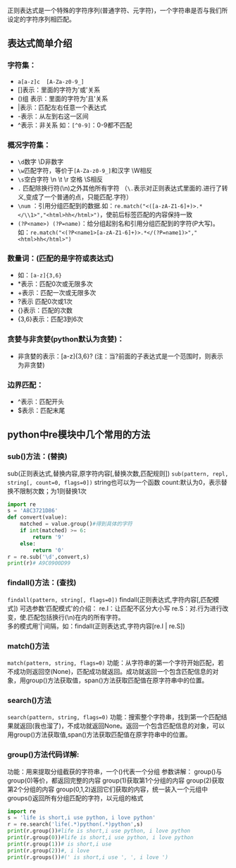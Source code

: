 正则表达式是一个特殊的字符序列(普通字符、元字符)，一个字符串是否与我们所设定的字符序列相匹配。

## 表达式简单介绍

### 字符集：
+ `a[a-z]c  [A-Za-z0-9_]`
+  []表示：里面的字符为'或'关系
+ ()组 表示：里面的字符为'且'关系
+ |表示：匹配左右任意一个表达式
+ -表示：从左到右这一区间
+ ^表示：非关系 如：`[^0-9]`：0-9都不匹配

### 概况字符集：
+ `\d`数字     \D非数字
+ `\w`匹配字符，等价于`[A-Za-z0-9_]`和汉字       \W相反
+ `\s`空白字符 \n \t \r 空格          \S相反
+ `.` 匹配除换行符(\n)之外其他所有字符 （`\.`表示对正则表达式里面的.进行了转义,变成了一个普通的点，只能匹配.字符）
+ `\num` ：引用分组匹配到的数据.如：`re.match("<([a-zA-Z1-6]+)>.*</\\1>","<html>hh</html>")`，使前后标签匹配的内容保持一致
+ `(?P<name>) (?P=name)`：给分组起别名和引用分组匹配到的字符(P大写)。如：`re.match("<(?P<name1>[a-zA-Z1-6]+)>.*</(?P=name1)>","<html>hh</html>")`

### 数量词：(匹配的是字符或表达式)
+ 如：`[a-z]{3,6}`
+ *表示：匹配0次或无限多次
+ +表示：匹配一次或无限多次
+ ?表示 匹配0次或1次
+ {}表示：匹配的次数
+ {3,6}表示：匹配3到6次

### 贪婪与非贪婪(python默认为贪婪)：
+ 非贪婪的表示：[a-z]{3,6}? (注：当?前面的子表达式是一个范围时，则表示为非贪婪)

### 边界匹配：
+ ^表示：匹配开头
+ $表示：匹配末尾

## python中re模块中几个常用的方法
### sub()方法：(替换)
sub(正则表达式,替换内容,原字符内容[,替换次数,匹配规则])
```sub(pattern, repl, string[, count=0, flags=0])```
string也可以为一个函数
count:默认为0，表示替换不限制次数；为1则替换1次

```python
import re
s = 'A8C3721D86'
def convert(value):
    matched = value.group()#得到具体的字符
    if int(matched) >= 6:
        return '9'
    else:
        return '0'
r = re.sub('\d',convert,s)
print(r)# A9C0900D99
```
### findall()方法：(查找)
`findall(pattern, string[, flags=0])`
findall(正则表达式,字符内容[,匹配模式])
可选参数'匹配模式'的介绍：
re.I：让匹配不区分大小写
re.S：对.行为进行改变，使.匹配包括换行(\n)在内的所有字符。  
多的模式用'|'间隔，如：findall(正则表达式,字符内容[re.I | re.S])  

### match()方法
`match(pattern, string, flags=0)`
功能：从字符串的第一个字符开始匹配，若不成功则返回空(None)，匹配成功就返回。成功就返回一个包含匹配信息的对象，用group()方法获取值，span()方法获取匹配值在原字符串中的位置。  

### search()方法
`search(pattern, string, flags=0)`
功能：搜索整个字符串，找到第一个匹配结果就返回(我也溜了)，不成功就返回None。返回一个包含匹配信息的对象，可以用group()方法获取值,span()方法获取匹配值在原字符串中的位置。  

### group()方法代码详解:  
功能：用来提取分组截获的字符串，一个()代表一个分组
参数讲解：
group()与group(0)等价，都返回完整的内容
group(1)获取第1个分组的内容
group(2)获取第2个分组的内容
group(0,1,2)返回它们获取的内容，统一装入一个元组中
groups()返回所有分组匹配的字符，以元组的格式

```python
import re
s = 'life is short,i use python, i love python'
r = re.search('life(.*)python(.*)python',s)
print(r.group())#life is short,i use python, i love python
print(r.group(0))#life is short,i use python, i love python
print(r.group(1))# is short,i use
print(r.group(2))#, i love
print(r.groups())#(' is short,i use ', ', i love ')
```
